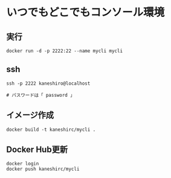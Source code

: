 # いつでもどこでもコンソール環境

## 実行

```
docker run -d -p 2222:22 --name mycli mycli
```

## ssh

```
ssh -p 2222 kaneshiro@localhost

# パスワードは「 password 」
```

## イメージ作成

```
docker build -t kaneshirc/mycli .
```

## Docker Hub更新

```
docker login
docker push kaneshirc/mycli
```
